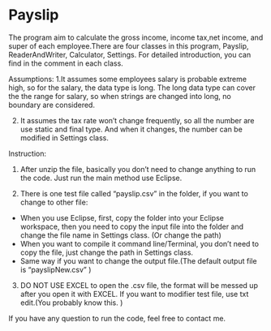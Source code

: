 # Payslip
The program aim to calculate the gross income, income tax,net income, and super of each employee.There are four classes in this program, Payslip, ReaderAndWriter, Calculator, Settings. For detailed introduction, you can find in the comment in each class.

Assumptions:
1.It assumes some employees salary is probable extreme high, so for the salary, the data type is long. The long data type can cover the the range for salary, so when strings are changed into long, no boundary are considered.

2. It assumes the tax rate won’t change frequently, so all the number are use static and final type. And when it changes, the number can be modified in Settings class.

Instruction:

1. After unzip the file, basically you don’t need to change anything to run the code. Just run the main method use Eclipse.  

2. There is one test file called “payslip.csv” in the folder, if you want to change to other file:
 * When you use Eclipse, first, copy the folder into your Eclipse workspace, then you need  to copy the input file into the folder and change the file name in Settings class. (Or change the path)
 * When you want to compile it command line/Terminal, you don’t need to copy the file, just change the path in Settings class. 
 * Same way if you want to change the output file.(The default output file is “payslipNew.csv” )

3. DO NOT USE EXCEL to open the .csv file, the format will be messed up after you open it with EXCEL. If you want to modifier test file, use txt edit.(You probably know this. )

If you have any question to run the code, feel free to contact me.

